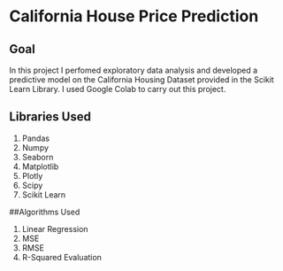 # California House Price Prediction
## Goal
In this project I perfomed exploratory data analysis and developed a predictive model on the California Housing Dataset provided in the Scikit Learn Library. I used Google Colab to carry out this project.

## Libraries Used
1. Pandas
2. Numpy
3. Seaborn
4. Matplotlib
5. Plotly
6. Scipy
7. Scikit Learn

##Algorithms Used
1. Linear Regression
2. MSE
3. RMSE
4. R-Squared Evaluation



